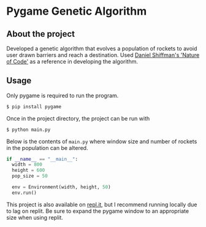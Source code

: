 # Pygame Genetic Algorithm

## About the project
Developed a genetic algorithm that evolves a population of rockets to avoid user drawn barriers and reach a destination.
Used [Daniel Shiffman's 'Nature of Code'](https://natureofcode.com/book/chapter-9-the-evolution-of-code/) as a reference in developing the algorithm.

## Usage
Only pygame is required to run the program.
```sh
$ pip install pygame
```
Once in the project directory, the project can be run with
```sh
$ python main.py
```
Below is the contents of `main.py` where window size and number of rockets in the population can be altered.
```python
if __name__ == "__main__":
  width = 800
  height = 600
  pop_size = 50

  env = Environment(width, height, 50)
  env.run()
```

This project is also available on [repl.it](https://replit.com/@eliaspk/rocket-GA), but I recommend running locally due to lag on replit. Be sure to expand the pygame window to an appropriate size when using replit.
